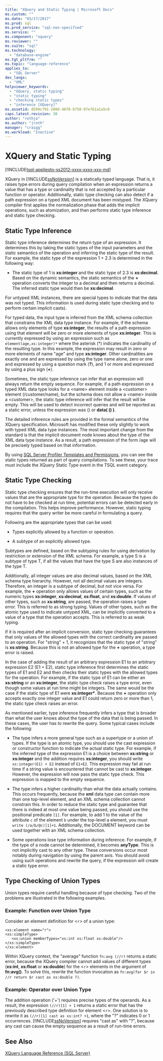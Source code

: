 ```yaml
---
title: "XQuery and Static Typing | Microsoft Docs"
ms.custom: ""
ms.date: "03/17/2017"
ms.prod: sql
ms.prod_service: "sql-non-specified"
ms.service: ""
ms.component: "xquery"
ms.reviewer: ""
ms.suite: "sql"
ms.technology: 
  - "database-engine"
ms.tgt_pltfrm: ""
ms.topic: "language-reference"
applies_to: 
  - "SQL Server"
dev_langs: 
  - "XML"
helpviewer_keywords: 
  - "XQuery, static typing"
  - "static typing"
  - "checking static types"
  - "inference [XQuery]"
ms.assetid: d599c791-200d-46f8-b758-97e761a1a5c0
caps.latest.revision: 38
author: "rothja"
ms.author: "jroth"
manager: "craigg"
ms.workload: "Inactive"
---
```

# XQuery and Static Typing
[!INCLUDE[tsql-appliesto-ss2012-xxxx-xxxx-xxx-md](../includes/tsql-appliesto-ss2012-xxxx-xxxx-xxx-md.md)]

  XQuery in [!INCLUDE[ssNoVersion](../includes/ssnoversion-md.md)] is a statically typed language. That is, it raises type errors during query compilation when an expression returns a value that has a type or cardinality that is not accepted by a particular function or operator. Additionally, static type checking can also detect if a path expression on a typed XML document has been mistyped. The XQuery compiler first applies the normalization phase that adds the implicit operations, such as atomization, and then performs static type inference and static type checking.  
  
## Static Type Inference  
 Static type inference determines the return type of an expression. It determines this by taking the static types of the input parameters and the static semantics of the operation and inferring the static type of the result. For example, the static type of the expression 1 + 2.3 is determined in the following way:  
  
-   The static type of 1 is **xs:integer** and the static type of 2.3 is **xs:decimal**. Based on the dynamic semantics, the static semantics of the **+** operation converts the integer to a decimal and then returns a decimal. The inferred static type would then be **xs:decimal**.  
  
 For untyped XML instances, there are special types to indicate that the data was not typed. This information is used during static type checking and to perform certain implicit casts).  
  
 For typed data, the input type is inferred from the XML schema collection that constrains the XML data type instance. For example, if the schema allows only elements of type **xs:integer**, the results of a path expression using that element will be zero or more elements of type **xs:integer**. This is currently expressed by using an expression such as `element(age,xs:integer)*` where the asterisk (\*) indicates the cardinality of the resulting type. In this example, the expression may result in zero or more elements of name "age" and type **xs:integer**. Other cardinalities are exactly one and are expressed by using the type name alone, zero or one and expressed by using a question mark (**?**), and 1 or more and expressed by using a plus sign (**+**).  
  
 Sometimes, the static type inference can infer that an expression will always return the empty sequence. For example, if a path expression on a typed XML data type looks for a \<name> element inside a \<customer> element (/customer/name), but the schema does not allow a \<name> inside a \<customer>, the static type inference will infer that the result will be empty. This will be used to detect incorrect queries and will be reported as a static error, unless the expression was () or **data( () )**.  
  
 The detailed inference rules are provided in the formal semantics of the XQuery specification. Microsoft has modified these only slightly to work with typed XML data type instances. The most important change from the standard is that the implicit document node knows about the type of the XML data type instance. As a result, a path expression of the form /age will be precisely typed based on that information.  
  
 By using [SQL Server Profiler Templates and Permissions](../tools/sql-server-profiler/sql-server-profiler-templates-and-permissions.md), you can see the static types returned as part of query compilations. To see these, your trace must include the XQuery Static Type event in the TSQL event category.  
  
## Static Type Checking  
 Static type checking ensures that the run-time execution will only receive values that are the appropriate type for the operation. Because the types do not have to be checked at run time, potential errors can be detected early in the compilation. This helps improve performance. However, static typing requires that the query writer be more careful in formulating a query.  
  
 Following are the appropriate types that can be used:  
  
-   Types explicitly allowed by a function or operation.  
  
-   A subtype of an explicitly allowed type.  
  
 Subtypes are defined, based on the subtyping rules for using derivation by restriction or extension of the XML schema. For example, a type S is a subtype of type T, if all the values that have the type S are also instances of the type T.  
  
 Additionally, all integer values are also decimal values, based on the XML schema type hierarchy. However, not all decimal values are integers. Therefore, an integer is a subtype of decimal, but not vice versa. For example, the **+** operation only allows values of certain types, such as the numeric types **xs:integer**, **xs:decimal**, **xs:float**, and **xs:double**. If values of other types, such as **xs:string**, are passed, the operation raises a type error. This is referred to as strong typing. Values of other types, such as the atomic type used to indicate untyped XML, can be implicitly converted to a value of a type that the operation accepts. This is referred to as weak typing.  
  
 If it is required after an implicit conversion, static type checking guarantees that only values of the allowed types with the correct cardinality are passed to an operation. For "string" + 1, it recognizes that the static type of "string" is **xs:string**. Because this is not an allowed type for the **+** operation, a type error is raised.  
  
 In the case of adding the result of an arbitrary expression E1 to an arbitrary expression E2 (E1 + E2), static type inference first determines the static types of E1 and E2 and then checks their static types with the allowed types for the operation. For example, if the static type of E1 can be either an **xs:string** or an **xs:integer**, the static type check raises a type error, even though some values at run time might be integers. The same would be the case if the static type of E1 were **xs:integer\***. Because the **+** operation only accepts exactly one integer value and E1 could return zero or more than 1, the static type check raises an error.  
  
 As mentioned earlier, type inference frequently infers a type that is broader than what the user knows about the type of the data that is being passed. In these cases, the user has to rewrite the query. Some typical cases include the following:  
  
-   The type infers a more general type such as a supertype or a union of types. If the type is an atomic type, you should use the cast expression or constructor function to indicate the actual static type. For example, if the inferred type of the expression E1 is a choice between **xs:string** or **xs:integer** and the addition requires **xs:integer**, you should write `xs:integer(E1) + E2` instead of `E1+E2`. This expression may fail at run time if a string value is encountered that cannot be cast to **xs:integer**. However, the expression will now pass the static type check. This expression is mapped to the empty sequence.  
  
-   The type infers a higher cardinality than what the data actually contains. This occurs frequently, because the **xml** data type can contain more than one top-level element, and an XML schema collection cannot constrain this. In order to reduce the static type and guarantee that there is indeed at most one value being passed, you should use the positional predicate `[1]`. For example, to add 1 to the value of the attribute `c` of the element `b` under the top-level a element, you must `write (/a/b/@c)[1]+1`. Additionally, the DOCUMENT keyword can be used together with an XML schema collection.  
  
-   Some operations lose type information during inference. For example, if the type of a node cannot be determined, it becomes **anyType**. This is not implicitly cast to any other type. These conversions occur most notably during navigation by using the parent axis. You should avoid using such operations and rewrite the query, if the expression will create a static type error.  
  
## Type Checking of Union Types  
 Union types require careful handling because of type checking. Two of the problems are illustrated in the following examples.  
  
### Example: Function over Union Type  
 Consider an element definition for <`r`> of a union type:  
  
```  
<xs:element name="r">  
<xs:simpleType>  
   <xs:union memberTypes="xs:int xs:float xs:double"/>  
</xs:simpleType>  
</xs:element>  
```  
  
 Within XQuery context, the "average" function `fn:avg (//r)` returns a static error, because the XQuery compiler cannot add values of different types (**xs:int**, **xs:float** or **xs:double**) for the <`r`> elements in the argument of **fn:avg()**. To  solve this, rewrite the function invocation as `fn:avg(for $r in //r return $r cast as xs:double ?)`.  
  
### Example: Operator over Union Type  
 The addition operation ('+') requires precise types of the operands. As a result, the expression `(//r)[1] + 1` returns a static error that has the previously described type definition for element <`r`>. One solution is to rewrite it as `(//r)[1] cast as xs:int? +1`, where the "?" indicates 0 or 1 occurrences. [!INCLUDE[ssNoVersion](../includes/ssnoversion-md.md)] requires "cast as" with "?", because any cast can cause the empty sequence as a result of run-time errors.  
  
## See Also  
 [XQuery Language Reference &#40;SQL Server&#41;](../xquery/xquery-language-reference-sql-server.md)  
  
  
